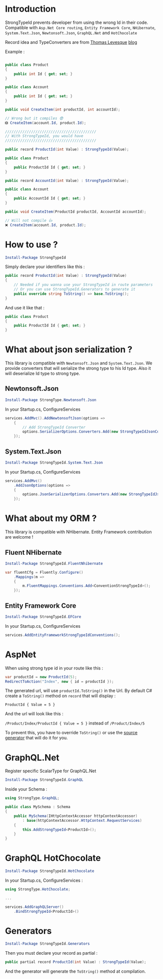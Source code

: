# Introduction 
StrongTypeId prevents developer from using the wrong Id in their code.
Compatible with `Asp.Net Core routing`, `Entity Framework Core`, `NHibernate`, `System.Text.Json`, `Newtonsoft.Json`, `GraphQL.Net` and `HotChocolate`

Record idea and TypeConverters are from [Thomas Levesque](https://twitter.com/thomaslevesque) [blog](https://thomaslevesque.com/2020/11/23/csharp-9-records-as-strongly-typed-ids-part-2-aspnet-core-route-and-query-parameters/)

Example :
```csharp

public class Product
{
    public int Id { get; set; }
}

public class Account
{
    public int Id { get; set; }
}

public void CreateItem(int productId, int accountId);

// Wrong but it compiles 😨
❎ CreateItem(account.Id, product.Id);

//////////////////////////////////////////
// With StrongTypeId, you would have
//////////////////////////////////////////

public record ProductId(int Value) : StrongTypeId(Value);

public class Product
{
    public ProductId Id { get; set; }
}

public record AccountId(int Value) : StrongTypeId(Value);

public class Account
{
    public AccountId Id { get; set; }
}

public void CreateItem(ProductId productId, AccountId accountId);

// Will not compile 👍
❌ CreateItem(account.Id, product.Id);

```

# How to use ?

```powershell
Install-Package StrongTypeId
```

Simply declare your identifiers like this :

```csharp
public record ProductId(int Value) : StrongTypeId(Value)
{
	// Needed if you wanna use your StrongTypeId in route parameters
	// Or you can use StrongTypeId.Generators to generate it
	public override string ToString() => base.ToString();
}
```

And use it like that :

```csharp
public class Product
{
    public ProductId Id { get; set; }
}
```

# What about json serialization ?

This library is compatible with `Newtonsoft.Json` and `System.Text.Json`.
We provide converters that will serialize the strong type to his Id type.
Also it will deserialize Id type to strong type.

## Newtonsoft.Json

```powershell
Install-Package StrongType.Newtonsoft.Json
```

In your Startup.cs, ConfigureServices
```csharp
services.AddMvc().AddNewtonsoftJson(options =>
    {
        // Add StrongTypeId Converter
        options.SerializerOptions.Converters.Add(new StrongTypeIdJsonConverter());
    });
```

## System.Text.Json

```powershell
Install-Package StrongTypeId.System.Text.Json
```

In your Startup.cs, ConfigureServices
```csharp
services.AddMvc()
    .AddJsonOptions(options =>
    {
        options.JsonSerializerOptions.Converters.Add(new StrongTypeIdJsonConverterFactory());
    });
```

# What about my ORM ?

This library is compatible with NHibernate. Entity Framework contribution are welcome !

## Fluent NHibernate

```powershell
Install-Package StrongTypeId.FluentNhibernate
```

```csharp
var fluentCfg = Fluently.Configure()
    .Mappings(m =>
    {
        m.FluentMappings.Conventions.Add<ConventionStrongTypeId>();
    });
```

## Entity Framework Core

```powershell
Install-Package StrongTypeId.EFCore
```

In your Startup.cs, ConfigureServices
```csharp
services.AddEntityFrameworkStrongTypeIdConventions();
```



# AspNet

When using strong type id in your route like this :

```csharp
var productId = new ProductId(5);
RedirectToAction("Index", new { id = productId });
```

The generated url, will use `productId.ToString()` in the Url.
By default C# create a `ToString()` method on `record` that will display :

`ProductId { Value = 5 }`

And the url will look like this :

`/Product/Index/ProductId { Value = 5 }` instead of `/Product/Index/5`

To prevent this, you have to override `ToString()` or use the [source generator](#generators) that will do it for you.

# GraphQL.Net

Register specific ScalarType for GraphQL.Net

```powershell
Install-Package StrongTypeId.GraphQL
```

Inside your Schema :

```csharp
using StrongType.GraphQL;

public class MySchema : Schema
{
	public MySchema(IHttpContextAccessor httpContextAccessor)
		: base(httpContextAccessor.HttpContext.RequestServices)
	{
		this.AddStrongTypeId<ProductId>();
	}
}
```

# GraphQL HotChocolate
```powershell
Install-Package StrongTypeId.HotChocolate
```

In your Startup.cs, ConfigureServices :

```csharp
using StrongType.HotChocolate;

...

services.AddGraphQLServer()
	.BindStrongTypeId<ProductId>()
```

# Generators
```powershell
Install-Package StrongTypeId.Generators
```

Then you must declare your record as partial :

```csharp
public partial record ProductId(int Value) : StrongTypeId(Value);
```

And the generator will generate the `ToString()` method at compilation.